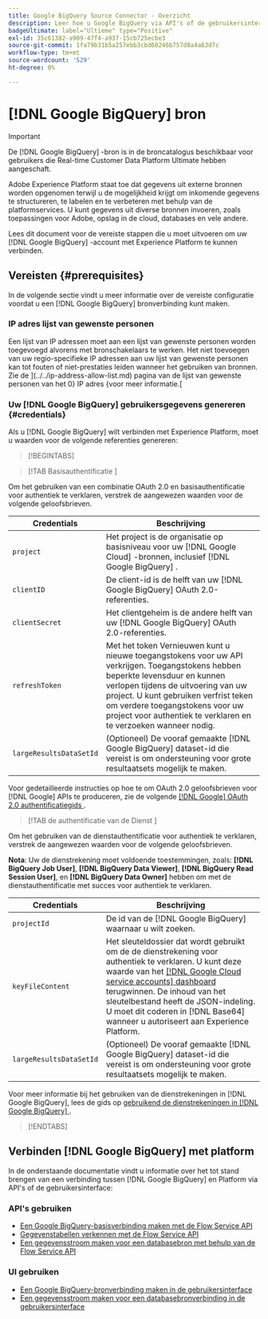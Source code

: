 ```yaml
---
title: Google BigQuery Source Connector - Overzicht
description: Leer hoe u Google BigQuery via API's of de gebruikersinterface met Adobe Experience Platform kunt verbinden.
badgeUltimate: label="Ultieme" type="Positive"
exl-id: 35c61382-a909-47f4-a937-15cb725ecbe3
source-git-commit: 1fa79b31b5a257ebb3cbd60246b757d8a4a63d7c
workflow-type: tm+mt
source-wordcount: '529'
ht-degree: 0%

---
```


# [!DNL Google BigQuery] bron

>[!IMPORTANT]
>
>De [!DNL Google BigQuery] -bron is in de broncatalogus beschikbaar voor gebruikers die Real-time Customer Data Platform Ultimate hebben aangeschaft.

Adobe Experience Platform staat toe dat gegevens uit externe bronnen worden opgenomen terwijl u de mogelijkheid krijgt om inkomende gegevens te structureren, te labelen en te verbeteren met behulp van de platformservices. U kunt gegevens uit diverse bronnen invoeren, zoals toepassingen voor Adobe, opslag in de cloud, databases en vele andere.

Lees dit document voor de vereiste stappen die u moet uitvoeren om uw [!DNL Google BigQuery] -account met Experience Platform te kunnen verbinden.

## Vereisten {#prerequisites}

In de volgende sectie vindt u meer informatie over de vereiste configuratie voordat u een [!DNL Google BigQuery] bronverbinding kunt maken.

### IP adres lijst van gewenste personen

Een lijst van IP adressen moet aan een lijst van gewenste personen worden toegevoegd alvorens met bronschakelaars te werken. Het niet toevoegen van uw regio-specifieke IP adressen aan uw lijst van gewenste personen kan tot fouten of niet-prestaties leiden wanneer het gebruiken van bronnen. Zie de ](../../ip-address-allow-list.md) pagina van de lijst van gewenste personen van het 0} IP adres {voor meer informatie.[

### Uw [!DNL Google BigQuery] gebruikersgegevens genereren {#credentials}

Als u [!DNL Google BigQuery] wilt verbinden met Experience Platform, moet u waarden voor de volgende referenties genereren:

>[!BEGINTABS]

>[!TAB  Basisauthentificatie ]

Om het gebruiken van een combinatie OAuth 2.0 en basisauthentificatie voor authentiek te verklaren, verstrek de aangewezen waarden voor de volgende geloofsbrieven.

| Credentials | Beschrijving |
| --- | --- |
| `project` | Het project is de organisatie op basisniveau voor uw [!DNL Google Cloud] -bronnen, inclusief [!DNL Google BigQuery] . |
| `clientID` | De client-id is de helft van uw [!DNL Google BigQuery] OAuth 2.0-referenties. |
| `clientSecret` | Het clientgeheim is de andere helft van uw [!DNL Google BigQuery] OAuth 2.0-referenties. |
| `refreshToken` | Met het token Vernieuwen kunt u nieuwe toegangstokens voor uw API verkrijgen. Toegangstokens hebben beperkte levensduur en kunnen verlopen tijdens de uitvoering van uw project. U kunt gebruiken verfrist teken om verdere toegangstokens voor uw project voor authentiek te verklaren en te verzoeken wanneer nodig. |
| `largeResultsDataSetId` | (Optioneel) De vooraf gemaakte [!DNL Google BigQuery] dataset-id die vereist is om ondersteuning voor grote resultaatsets mogelijk te maken. |

Voor gedetailleerde instructies op hoe te om OAuth 2.0 geloofsbrieven voor [!DNL Google] APIs te produceren, zie de volgende [[!DNL Google]  OAuth 2.0 authentificatiegids ](https://developers.google.com/identity/protocols/oauth2).

>[!TAB  de authentificatie van de Dienst ]

Om het gebruiken van de dienstauthentificatie voor authentiek te verklaren, verstrek de aangewezen waarden voor de volgende geloofsbrieven.

**Nota**: Uw de dienstrekening moet voldoende toestemmingen, zoals: **[!DNL BigQuery Job User]**, **[!DNL BigQuery Data Viewer]**, **[!DNL BigQuery Read Session User]**, en **[!DNL BigQuery Data Owner]** hebben om met de dienstauthentificatie met succes voor authentiek te verklaren.

| Credentials | Beschrijving |
| --- | --- |
| `projectId` | De id van de [!DNL Google BigQuery] waarnaar u wilt zoeken. |
| `keyFileContent` | Het sleuteldossier dat wordt gebruikt om de de dienstrekening voor authentiek te verklaren. U kunt deze waarde van het [[!DNL Google Cloud service accounts]  dashboard ](https://console.cloud.google.com) terugwinnen. De inhoud van het sleutelbestand heeft de JSON-indeling. U moet dit coderen in [!DNL Base64] wanneer u autoriseert aan Experience Platform. |
| `largeResultsDataSetId` | (Optioneel) De vooraf gemaakte [!DNL Google BigQuery] dataset-id die vereist is om ondersteuning voor grote resultaatsets mogelijk te maken. |

Voor meer informatie bij het gebruiken van de dienstrekeningen in [!DNL Google BigQuery], lees de gids op [ gebruikend de dienstrekeningen in  [!DNL Google BigQuery] ](https://cloud.google.com/bigquery/docs/use-service-accounts).

>[!ENDTABS]

## Verbinden [!DNL Google BigQuery] met platform

In de onderstaande documentatie vindt u informatie over het tot stand brengen van een verbinding tussen [!DNL Google BigQuery] en Platform via API&#39;s of de gebruikersinterface:

### API&#39;s gebruiken

- [Een Google BigQuery-basisverbinding maken met de Flow Service API](../../tutorials/api/create/databases/bigquery.md)
- [Gegevenstabellen verkennen met de Flow Service API](../../tutorials/api/explore/tabular.md)
- [Een gegevensstroom maken voor een databasebron met behulp van de Flow Service API](../../tutorials/api/collect/database-nosql.md)

### UI gebruiken

- [Een Google BigQuery-bronverbinding maken in de gebruikersinterface](../../tutorials/ui/create/databases/bigquery.md)
- [Een gegevensstroom maken voor een databasebronverbinding in de gebruikersinterface](../../tutorials/ui/dataflow/databases.md)
